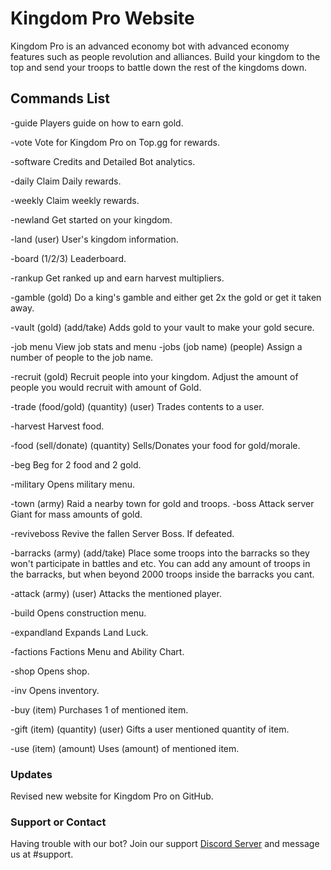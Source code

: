 # Kingdom Pro Website

Kingdom Pro is an advanced economy bot with advanced economy features such as people revolution and alliances. Build your kingdom to the top and send your troops to battle down the rest of the kingdoms down.

## Commands List

-guide
Players guide on how to earn gold.

-vote
Vote for Kingdom Pro on Top.gg for rewards.

-software
Credits and Detailed Bot analytics.

-daily
Claim Daily rewards.

-weekly
Claim weekly rewards. 

-newland
Get started on your kingdom.

-land (user)
User's kingdom information.

-board (1/2/3)
Leaderboard.

-rankup
Get ranked up and earn harvest multipliers.

-gamble (gold)
Do a king's gamble and either get 2x the gold or get it taken away.

-vault (gold) (add/take)
Adds gold to your vault to make your gold secure. 

-job menu
View job stats and menu
-jobs (job name) (people)
Assign a number of people to the job name.

-recruit (gold)
Recruit people into your kingdom. Adjust the amount of people you would recruit with amount of Gold.

-trade (food/gold) (quantity) (user)
Trades contents to a user.

-harvest
Harvest food.

-food (sell/donate) (quantity)
Sells/Donates your food for gold/morale.

-beg
Beg for 2 food and 2 gold.

-military
Opens military menu.

-town (army)
Raid a nearby town for gold and troops. -boss Attack server Giant for mass amounts of gold.

-reviveboss
Revive the fallen Server Boss. If defeated.

-barracks (army) (add/take)
Place some troops into the barracks so they won't participate in battles and etc. You can add any amount of troops in the barracks, but when beyond 2000 troops inside the barracks you cant.

-attack (army) (user)
Attacks the mentioned player. 

-build
Opens construction menu.

-expandland
Expands Land Luck.

-factions
Factions Menu and Ability Chart.

-shop
Opens shop.

-inv
Opens inventory.

-buy (item)
Purchases 1 of mentioned item.

-gift (item) (quantity) (user)
Gifts a user mentioned quantity of item.

-use (item) (amount)
Uses (amount) of mentioned item.






### Updates

Revised new website for Kingdom Pro on GitHub.

### Support or Contact

Having trouble with our bot? Join our support [Discord Server](https://discord.gg/Vt6yeUKMw8) and message us at #support.
